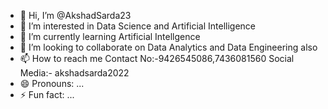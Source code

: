- 👋 Hi, I’m @AkshadSarda23
- 👀 I’m interested in Data Science and Artificial Intelligence
- 🌱 I’m currently learning Artificial Intellgence
- 💞️ I’m looking to collaborate on Data Analytics and Data Engineering also
- 📫 How to reach me Contact No:-9426545086,7436081560 Social Media:- akshadsarda2022
- 😄 Pronouns: ...
- ⚡ Fun fact: ...

<!---
AkshadSarda23/AkshadSarda23 is a ✨ special ✨ repository because its `README.md` (this file) appears on your GitHub profile.
You can click the Preview link to take a look at your changes.
--->
